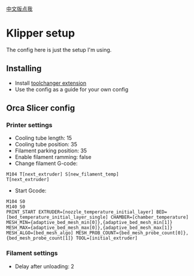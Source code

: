 [中文版点我](./README.chs.md)

# Klipper setup

The config here is just the setup I'm using.

## Installing

- Install [toolchanger extension](https://github.com/viesturz/klipper-toolchanger/)
- Use the config as a guide for your own config

## Orca Slicer config

### Printer settings
- Cooling tube length: 15
- Cooling tube position: 35
- Filament parking position: 35
- Enable filament ramming: false
- Change filament G-code:
```
M104 T[next_extruder] S[new_filament_temp]
T[next_extruder]
```
- Start Gcode:
```
M104 S0
M140 S0
PRINT_START EXTRUDER=[nozzle_temperature_initial_layer] BED=[bed_temperature_initial_layer_single] CHAMBER=[chamber_temperature] MESH_MIN={adaptive_bed_mesh_min[0]},{adaptive_bed_mesh_min[1]} MESH_MAX={adaptive_bed_mesh_max[0]},{adaptive_bed_mesh_max[1]} MESH_ALGO=[bed_mesh_algo] MESH_PROB_COUNT={bed_mesh_probe_count[0]},{bed_mesh_probe_count[1]} TOOL=[initial_extruder]
```

### Filament settings
- Delay after unloading: 2
